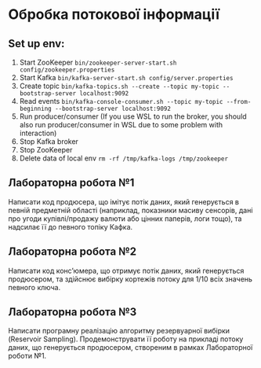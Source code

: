 # Обробка потокової інформації

## Set up env:

1. Start ZooKeeper `bin/zookeeper-server-start.sh config/zookeeper.properties`
2. Start Kafka `bin/kafka-server-start.sh config/server.properties`
3. Create topic `bin/kafka-topics.sh --create --topic my-topic --bootstrap-server localhost:9092`
4. Read events `bin/kafka-console-consumer.sh --topic my-topic --from-beginning --bootstrap-server localhost:9092`
5. Run producer/consumer (If you use WSL to run the broker, you should also run producer/consumer in WSL due to some problem with interaction)
6. Stop Kafka broker
7. Stop ZooKeeper
8. Delete data of local env `rm -rf /tmp/kafka-logs /tmp/zookeeper`

## Лабораторна робота №1

Написати код продюсера, що імітує потік даних, який генерується в певній предметній області
(наприклад, показники масиву сенсорів, дані про угоди купівлі/продажу валюти або цінних паперів, логи тощо),
та надсилає її до певного топіку Кафка.

## Лабораторна робота №2

Написати код конс’юмера, що отримує потік даних, який генерується продюсером,
та здійснює вибірку кортежів потоку для 1/10 всіх значень певного ключа.

## Лабораторна робота №3

Написати програмну реалізацію алгоритму резервуарної вибірки (Reservoir Sampling).
Продемонструвати її роботу на прикладі потоку даних, що генерується продюсером,
створеним в рамках Лабораторної роботи №1.
